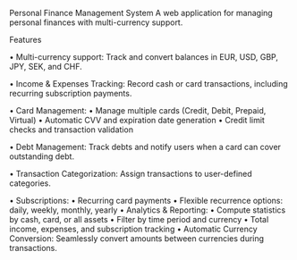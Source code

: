 Personal Finance Management System
A web application for managing personal finances with multi-currency support.

Features

• Multi-currency support: Track and convert balances in EUR, USD, GBP, JPY, SEK, and CHF.

• Income & Expenses Tracking: Record cash or card transactions, including recurring subscription payments.

• Card Management:
•    Manage multiple cards (Credit, Debit, Prepaid, Virtual)
•    Automatic CVV and expiration date generation
•    Credit limit checks and transaction validation

• Debt Management: Track debts and notify users when a card can cover outstanding debt.

• Transaction Categorization: Assign transactions to user-defined categories.

• Subscriptions:
•    Recurring card payments
•    Flexible recurrence options: daily, weekly, monthly, yearly
• Analytics & Reporting:
•    Compute statistics by cash, card, or all assets
•    Filter by time period and currency
•    Total income, expenses, and subscription tracking
• Automatic Currency Conversion: Seamlessly convert amounts between currencies during transactions.
